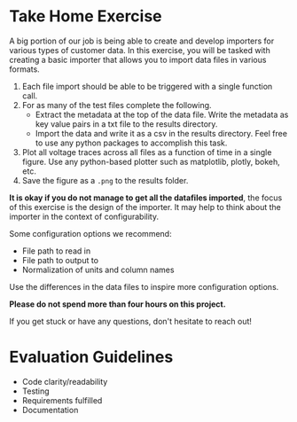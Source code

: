 # Take Home Exercise
A big portion of our job is being able to create and develop importers for various types of customer data. In this exercise, you will be tasked with creating a basic importer that allows you to import data files in various formats.

1. Each file import should be able to be triggered with a single function call.
2. For as many of the test files complete the following.
   * Extract the metadata at the top of the data file. Write the metadata as key value pairs in a txt file to the results directory.
   * Import the data and write it as a csv in the results directory. Feel free to use any python packages to accomplish this task.
3. Plot all voltage traces across all files as a function of time in a single figure. Use any python-based plotter such as matplotlib, plotly, bokeh, etc.
4. Save the figure as a `.png` to the results folder.

**It is okay if you do not manage to get all the datafiles imported**, the focus of this exercise is the design of the importer. It may help to think about the importer in the context of configurability.

Some configuration options we recommend:
   * File path to read in
   * File path to output to
   * Normalization of units and column names

Use the differences in the data files to inspire more configuration options.

**Please do not spend more than four hours on this project.**

If you get stuck or have any questions, don't hesitate to reach out!

# Evaluation Guidelines
* Code clarity/readability
* Testing
* Requirements fulfilled
* Documentation
